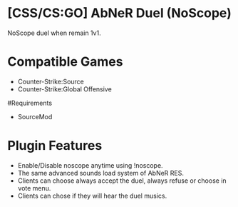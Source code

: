 # [CSS/CS:GO] AbNeR Duel (NoScope)
NoScope duel when remain 1v1.

# Compatible Games
 - Counter-Strike:Source
 - Counter-Strike:Global Offensive

#Requirements
- SourceMod

# Plugin Features
- Enable/Disable noscope anytime using !noscope.
- The same advanced sounds load system of AbNeR RES.
- Clients can choose always accept the duel, always refuse or choose in vote menu.
- Clients can chose if they will hear the duel musics.



